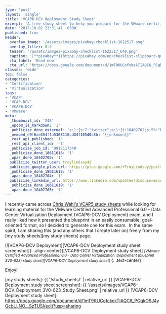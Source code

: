 ```yaml
---
type: 'post'
layout: 'single'
title: 'VCAP6-DCV Deployment Study Sheet'
excerpt: 'A free study sheet to help you prepare for the VMware certification exam by breaking down the blueprints.'
date: '2017-10-02 22:31:41 -0500'
published: true
header:
  overlay_image: '/assets/images/pixabay-checklist-1622517.png'
  overlay_filter: 0.5
  teaser: '/assets/images/pixabay-checklist-1622517_640.png'
  caption: '[**pixabay**](https://pixabay.com/en/checklist-clipboard-questionnaire-1622517/)'
  cta_label: 'Read now'
  cta_url: 'https://docs.google.com/document/d/1mT9KUCofckekTIAQC6_PCqkO9J4yGcbU_NO__SzTUSI/edit?usp=sharing'
classes: 'wide'
toc: false
categories:
- 'Certification'
- 'Virtualization'
tags:
- 'VCAP'
- 'VCAP-DCV'
- 'VCAP6-DCV'
- 'VMware'
meta:
  _thumbnail_id: '245'
  _wpcom_is_markdown: '1'
  _publicize_done_external: 'a:1:{s:7:"twitter";a:1:{i:18402702;s:59:"https://twitter.com/troylindsay42/status/915056745436893184";}}'
  _oembed_e9f6ae354ffa5368110cd34f105d0c8b: "{{unknown}}"
  _rest_api_published: '1'
  _rest_api_client_id: '-1'
  _publicize_job_id: '9912117340'
  _publicize_done_18611616: '1'
  _wpas_done_18402702: '1'
  publicize_twitter_user: troylindsay42
  publicize_google_plus_url: https://plus.google.com/+TroyLindsay/posts/DyMzRUNzXNJ
  _publicize_done_18611618: '1'
  _wpas_done_18402704: '1'
  publicize_linkedin_url: https://www.linkedin.com/updates?discuss=&scope=19360941&stype=M&topic=6320822448359043072&type=U&a=T68E
  _publicize_done_18611619: '1'
  _wpas_done_18402705: '1'
---
```

I recently came across [Chris Wahl's VCAP5 study sheets][Wahl Network study sheets] while looking for learning material for the VMware Certified Advanced Professional 6.0 - Data Center Virtualization Deployment (VCAP6-DCV Deployment) exam, and I really liked how it presented the blueprint in an easily consumable, goal-oriented format, so I decided to generate one for this exam.  In the same spirit, I am sharing this (and any others that I create later on) freely from my [my study sheets][my study sheets] page.

[![VCAP6-DCV Deployment][VCAP6-DCV Deployment study sheet screenshot]{: .align-center}][VCAP6-DCV Deployment study sheet]
<small>*[VMware Certified Advanced Professional 6.0 - Data Center Virtualization: Deployment (blueprint 3V0-623) study sheet][VCAP6-DCV Deployment study sheet]*</small>
{: .text-center}

Enjoy!

[Wahl Network study sheets]: http://wahlnetwork.com/publications/study-sheets/
[my study sheets]: {{ '/study_sheets/' | relative_url }}
[VCAP6-DCV Deployment study sheet screenshot]: {{ '/assets/images/VCAP6-DCV_Deployment_3V0-623_Study_Sheet.png' | relative_url }}
[VCAP6-DCV Deployment study sheet]: https://docs.google.com/document/d/1mT9KUCofckekTIAQC6_PCqkO9J4yGcbU_NO__SzTUSI/edit?usp=sharing
